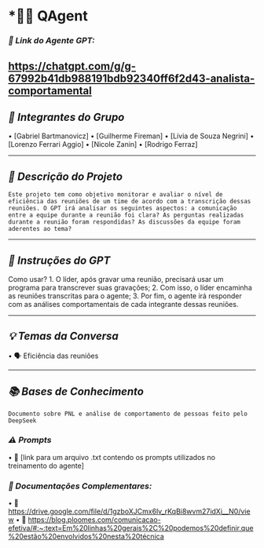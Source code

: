 # \*🕵️‍♂️ QAgent

### _🔗 Link do Agente GPT:_

## https://chatgpt.com/g/g-67992b41db988191bdb92340ff6f2d43-analista-comportamental

## _👥 Integrantes do Grupo_

•⁠ ⁠[Gabriel Bartmanovicz]
•⁠ ⁠[Guilherme Fireman]
•⁠ ⁠[Lívia de Souza Negrini]
•⁠ ⁠[Lorenzo Ferrari Aggio]
•⁠ ⁠[Nicole Zanin]
•⁠ ⁠[Rodrigo Ferraz]

---

## _📄 Descrição do Projeto_

    ⁠Este projeto tem como objetivo monitorar e avaliar o nível de eficiência das reuniões de um time de acordo com a transcrição dessas reuniões. O GPT irá analisar os seguintes aspectos: a comunicação entre a equipe durante a reunião foi clara? As perguntas realizadas durante a reunião foram respondidas? As discussões da equipe foram aderentes ao tema?

---

## _🤖 Instruções do GPT_

Como usar?
1.⁠ O líder, após gravar uma reunião, precisará usar um programa para transcrever suas gravações; 2. Com isso, o líder encaminha as reuniões transcritas para o agente; 3. Por fim, o agente irá responder com as análises comportamentais de cada integrante dessas reuniões.

---

## _💡 Temas da Conversa_

•⁠ ⁠🗣️ Eficiência das reuniões

---

## _📚 Bases de Conhecimento_

    Documento sobre PNL e análise de comportamento de pessoas feito pelo DeepSeek

### _⚠️ Prompts_

•⁠ ⁠📗 [link para um arquivo .txt contendo os prompts utilizados no treinamento do agente]

### _📖 Documentações Complementares:_

•⁠ ⁠🔗 https://drive.google.com/file/d/1gzboXJCmx6lv_rKqBi8wvm27idXi__N0/view
•⁠ ⁠🔗 https://blog.ploomes.com/comunicacao-efetiva/#:~:text=Em%20linhas%20gerais%2C%20podemos%20definir,que%20estão%20envolvidos%20nesta%20técnica
